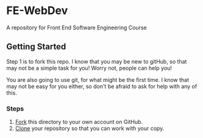 # FE-WebDev

A repository for Front End Software Engineering Course

## Getting Started

Step 1 is to fork this repo.  I know that you may be new to gitHub, so that may not be a simple task for you!
Worry not, people can help you! 

You are also going to use git, for what might be the first time.
I know that may not be easy for you either, 
so don't be afraid to ask for help with any of this.

### Steps

1. [Fork](https://help.github.com/en/articles/fork-a-repo) this directory to your own account on GitHub.
2. [Clone](https://help.github.com/en/articles/cloning-a-repository) your repository so that you can work with your copy.







